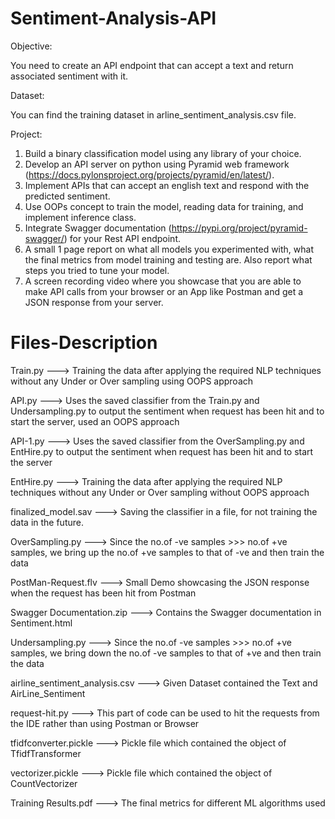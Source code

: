 # Sentiment-Analysis-API
Objective:
  
  You need to create an API endpoint that can accept a text and return associated sentiment with it.
  
Dataset:

  You can find the training dataset in arline_sentiment_analysis.csv file.
  
Project:

  1. Build a binary classification model using any library of your choice.
  2. Develop an API server on python using Pyramid web framework (https://docs.pylonsproject.org/projects/pyramid/en/latest/).
  3. Implement APIs that can accept an english text and respond with the predicted sentiment.
  4. Use OOPs concept to train the model, reading data for training, and implement inference class.
  5. Integrate Swagger documentation (https://pypi.org/project/pyramid-swagger/) for your Rest API endpoint.
  6. A small 1 page report on what all models you experimented with, what the final metrics from model training and testing are. Also report what steps you tried to     tune your model.
  7. A screen recording video where you showcase that you are able to make API calls from your browser or an App like Postman and get a JSON response from your server.

# Files-Description

Train.py ---> Training the data after applying the required NLP techniques without any Under or Over sampling using OOPS approach

API.py ---> Uses the saved classifier from the Train.py and Undersampling.py to output the sentiment when request has been hit and to start the server, used an OOPS approach

API-1.py ---> Uses the saved classifier from the OverSampling.py and EntHire.py to output the sentiment when request has been hit and to start the server

EntHire.py ---> Training the data after applying the required NLP techniques without any Under or Over sampling without OOPS approach

finalized_model.sav ---> Saving the classifier in a file, for not training the data in the future. 

OverSampling.py ---> Since the no.of -ve samples >>> no.of +ve samples, we bring up the no.of +ve samples to that of -ve and then train the data

PostMan-Request.flv ---> Small Demo showcasing the JSON response when the request has been hit from Postman

Swagger Documentation.zip ---> Contains the Swagger documentation in Sentiment.html

Undersampling.py ---> Since the no.of -ve samples >>> no.of +ve samples, we bring down the no.of -ve samples to that of +ve and then train the data

airline_sentiment_analysis.csv ---> Given Dataset contained the Text and AirLine_Sentiment

request-hit.py ---> This part of code can be used to hit the requests from the IDE rather than using Postman or Browser 

tfidfconverter.pickle ---> Pickle file which contained the object of TfidfTransformer

vectorizer.pickle ---> Pickle file which contained the object of CountVectorizer

Training Results.pdf ---> The final metrics for different ML algorithms used
